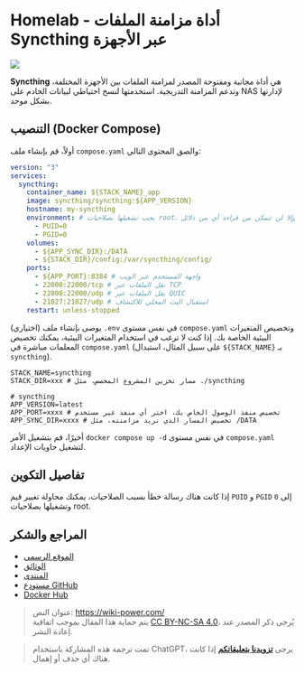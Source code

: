# Homelab - أداة مزامنة الملفات Syncthing عبر الأجهزة

![](https://img.wiki-power.com/d/wiki-media/img/202304111529987.png)

**Syncthing** هي أداة مجانية ومفتوحة المصدر لمزامنة الملفات بين الأجهزة المختلفة، وتدعم المزامنة التدريجية. استخدمتها لنسخ احتياطي لبيانات الخادم على NAS لإدارتها بشكل موحد.

## التنصيب (Docker Compose)

أولاً، قم بإنشاء ملف `compose.yaml` والصق المحتوى التالي:

```yaml title="compose.yaml"
version: "3"
services:
  syncthing:
    container_name: ${STACK_NAME}_app
    image: syncthing/syncthing:${APP_VERSION}
    hostname: my-syncthing
    environment: # يجب تشغيلها بصلاحيات root، وإلا لن تتمكن من قراءة أي من دلائل docker الأخرى أو دليل root على المضيف
      - PUID=0
      - PGID=0
    volumes:
      - ${APP_SYNC_DIR}:/DATA
      - ${STACK_DIR}/config:/var/syncthing/config/
    ports:
      - ${APP_PORT}:8384 # واجهة المستخدم عبر الويب
      - 22000:22000/tcp # نقل الملفات عبر TCP
      - 22000:22000/udp # نقل الملفات عبر QUIC
      - 21027:21027/udp # استقبال البث المحلي للاكتشاف
    restart: unless-stopped
```

(اختياري) يوصى بإنشاء ملف `.env` في نفس مستوى `compose.yaml` وتخصيص المتغيرات البيئية الخاصة بك. إذا كنت لا ترغب في استخدام المتغيرات البيئية، يمكنك تخصيص المعلمات مباشرة في `compose.yaml` (على سبيل المثال، استبدال `${STACK_NAME}` بـ `syncthing`).

```dotenv title=".env"
STACK_NAME=syncthing
STACK_DIR=xxx # مسار تخزين المشروع المخصص، مثل ./syncthing

# syncthing
APP_VERSION=latest
APP_PORT=xxxx # تخصيص منفذ الوصول الخاص بك، اختر أي منفذ غير مستخدم
APP_SYNC_DIR=xxxx # تخصيص المسار الذي تريد مزامنته، مثل /DATA
```

أخيرًا، قم بتشغيل الأمر `docker compose up -d` في نفس مستوى `compose.yaml` لتشغيل حاويات الإعداد.

## تفاصيل التكوين

إذا كانت هناك رسالة خطأ بسبب الصلاحيات، يمكنك محاولة تغيير قيم `PUID` و `PGID` إلى `0` وتشغيلها بصلاحيات root.

## المراجع والشكر

- [الموقع الرسمي](https://syncthing.net/)
- [الوثائق](https://github.com/syncthing/syncthing/blob/main/README-Docker.md)
- [المنتدى](https://forum.syncthing.net/)
- [مستودع GitHub](https://github.com/syncthing/syncthing)
- [Docker Hub](https://hub.docker.com/r/syncthing/syncthing/)

> عنوان النص: <https://wiki-power.com/>  
> يتم حماية هذا المقال بموجب اتفاقية [CC BY-NC-SA 4.0](https://creativecommons.org/licenses/by/4.0/deed.zh)، يُرجى ذكر المصدر عند إعادة النشر.

> تمت ترجمة هذه المشاركة باستخدام ChatGPT، يرجى [**تزويدنا بتعليقاتكم**](https://github.com/linyuxuanlin/Wiki_MkDocs/issues/new) إذا كانت هناك أي حذف أو إهمال.
